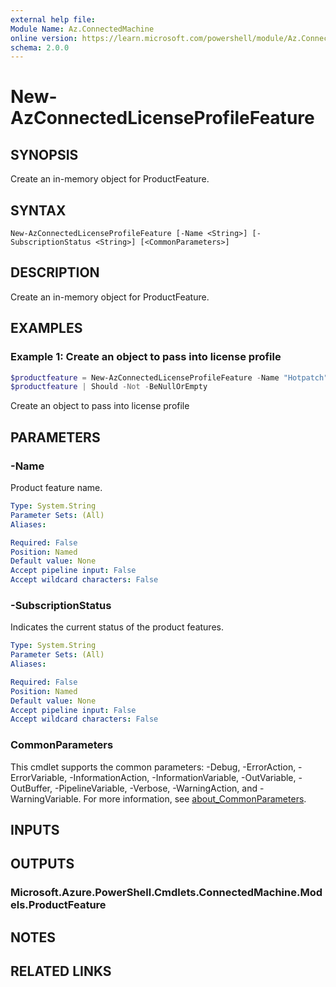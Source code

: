 ```yaml
---
external help file:
Module Name: Az.ConnectedMachine
online version: https://learn.microsoft.com/powershell/module/Az.ConnectedMachine/new-azconnectedlicenseprofilefeature
schema: 2.0.0
---
```


# New-AzConnectedLicenseProfileFeature

## SYNOPSIS
Create an in-memory object for ProductFeature.

## SYNTAX

```
New-AzConnectedLicenseProfileFeature [-Name <String>] [-SubscriptionStatus <String>] [<CommonParameters>]
```

## DESCRIPTION
Create an in-memory object for ProductFeature.

## EXAMPLES

### Example 1: Create an object to pass into license profile
```powershell
$productfeature = New-AzConnectedLicenseProfileFeature -Name "Hotpatch" -SubscriptionStatus "Enable"
$productfeature | Should -Not -BeNullOrEmpty
```

Create an object to pass into license profile

## PARAMETERS

### -Name
Product feature name.

```yaml
Type: System.String
Parameter Sets: (All)
Aliases:

Required: False
Position: Named
Default value: None
Accept pipeline input: False
Accept wildcard characters: False
```

### -SubscriptionStatus
Indicates the current status of the product features.

```yaml
Type: System.String
Parameter Sets: (All)
Aliases:

Required: False
Position: Named
Default value: None
Accept pipeline input: False
Accept wildcard characters: False
```

### CommonParameters
This cmdlet supports the common parameters: -Debug, -ErrorAction, -ErrorVariable, -InformationAction, -InformationVariable, -OutVariable, -OutBuffer, -PipelineVariable, -Verbose, -WarningAction, and -WarningVariable. For more information, see [about_CommonParameters](http://go.microsoft.com/fwlink/?LinkID=113216).

## INPUTS

## OUTPUTS

### Microsoft.Azure.PowerShell.Cmdlets.ConnectedMachine.Models.ProductFeature

## NOTES

## RELATED LINKS

